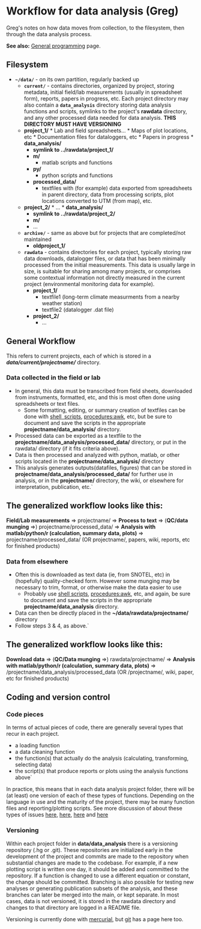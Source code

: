 # Workflow for data analysis (Greg)

Greg's notes on how data moves from collection, to the filesystem, then
through the data analysis process.

**See also:** [General programming](comp_programming) page.

## Filesystem

* **`~/data/`** - on its own partition, regularly backed up
  *  **`current/`**  - contains directories, organized by project, storing metadata, initial field/lab measurements (usually in spreadsheet form), reports, papers in progress, etc. Each project directory may also contain a **`data_analysis`** directory storing data analysis functions and scripts, symlinks to the project's **rawdata** directory, and any other processed data needed for data analysis. **THIS DIRECTORY MUST HAVE VERSIONING**
    *  **project_1/**
      * Lab and field spreadsheets...
      * Maps of plot locations, etc
      * Documentation files for dataloggers, etc
      * Papers in progress
      * **data_analysis/**
        * **symlink to ../rawdata/project_1/**
        * **m/**
          * matlab scripts and functions
        * **py/**
          * python scripts and functions
        * **processed_data/**
          * textfiles with (for example) data exported from spreadsheets in parent directory, data from processing scripts, plot locations converted to UTM (from map), etc.
    *  **project_2/**
      * ...
      * **data_analysis/**
        * **symlink to ../rawdata/project_2/**
        * **m/**
        * ...
  * **`archive/`** - same as above but for projects that are completed/not maintained
    *  **oldproject_1/**
  * **`rawdata`**  - contains directories for each project, typically storing raw data downloads, datalogger files, or data that has been minimally processed from the initial measurements. This data is usually large in size, is suitable for sharing among many projects, or comprises some contextual information not directly measured in the current project (environmental monitoring data for example).
    * **project_1/**
      * textfile1 (long-term climate measurments from a nearby weather station)
      * textfile2 (datalogger .dat file)
    * **project_2/**
      * ...

## General Workflow

This refers to current projects, each of which is stored in a
***data/current/projectname/*** directory.

### Data collected in the field or lab

- In general, this data must be transcribed from field sheets, downloaded from instruments, formatted, etc, and this is most often done using spreadsheets or text files. 
  - Some formatting, editing, or summary creation of textfiles can be done with [shell`
`scripts](procedures:shellscripts), [procedures:awk](procedures:awk), etc, but be sure to document and save the scripts in the appropriate **projectname/data_analysis/** directory.
- Processed data can be exported as a textfile to the **projectname/data_analysis/processed_data/** directory, or put in the rawdata/ directory (if it fits criteria above).
- Data is then processed and analyzed with python, matlab, or other scripts located in the **projectname/data_analysis/** directory
- This analysis generates outputs(datafiles, figures) that can be stored in **projectname/data_analysis/processed_data/** for further use in analysis, or in the **projectname/** directory, the wiki, or elsewhere for interpretation, publication, etc.`

The generalized workflow looks like this:
-----------------------------------------

 **Field/Lab measurements** => projectname/ => **Process
        to text** => (**QC/data munging** =>)
        projectname/processed\_data/ => **Analysis with
        matlab/python/r (calculation, summary data, plots)** =>
        projectname/processed\_data/ (OR projectname/, papers, wiki,
        reports, etc for finished products)

### Data from elsewhere

- Often this is downloaded as text data (ie, from SNOTEL, etc) in (hopefully) quality-checked form. However some munging may be necessary to trim, format, or otherwise make the data easier to use 
  - Probably use [shell scripts](procedures:shellscripts), [procedures:awk](procedures:awk), etc, and again, be sure to document and save the scripts in the appropriate **projectname/data_analysis** directory.
- Data can then be directly placed in the **~/data/rawdata/projectname/** directory
- Follow steps 3 & 4, as above.`

The generalized workflow looks like this:
-----------------------------------------

 **Download data** => (**QC/Data munging** =>)
        rawdata/projectname/ => **Analysis with matlab/python/r
        (calculation, summary data, plots)** =>
        /projectname/data\_analysis/processed\_data (OR /projectname/,
        wiki, paper, etc for finished products)

## Coding and version control

### Code pieces

In terms of actual pieces of code, there are generally several types
that recur in each project.

- a loading function
- a data cleaning function
- the function(s) that actually do the analysis (calculating, transforming, selecting data)
- the script(s) that produce reports or plots using the analysis functions above`

In practice, this means that in each data analysis project folder, there
will be (at least) one version of each of these types of functions.
Depending on the language in use and the maturity of the project, there
may be many function files and reporting/plotting scripts. See more
discussion of about these types of issues
[here](http://stackoverflow.com/a/1434424),
[here](http://stackoverflow.com/q/1266279),
[here](http://stackoverflow.com/q/2295389) and
[here](http://stackoverflow.com/q/2295389)

### Versioning

Within each project folder in **data/data\_analysis** there is a
versioning repository (.hg or .git). These repositories are initialized
early in the development of the project and commits are made to the
repository when substantial changes are made to the codebase. For
example, if a new plotting script is written one day, it should be added
and committed to the repository. If a function is changed to use a
different equation or constant, the change should be committed.
Branching is also possible for testing new analyses or generating
publication subsets of the analysis, and these branches can later be
merged into the main, or kept separate. In most cases, data is not
versioned, it is stored in the rawdata directory and changes to that
directory are logged in a README file.

Versioning is currently done with
[mercurial](procedures:mercurial), but
[git](procedures:git) has a page here too.
